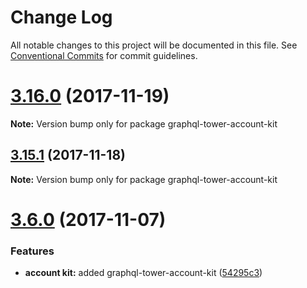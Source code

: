 # Change Log

All notable changes to this project will be documented in this file.
See [Conventional Commits](https://conventionalcommits.org) for commit guidelines.

<a name="3.16.0"></a>
# [3.16.0](https://github.com/tmotx/graphql-tower/compare/v3.15.1...v3.16.0) (2017-11-19)




**Note:** Version bump only for package graphql-tower-account-kit

<a name="3.15.1"></a>
## [3.15.1](https://github.com/tmotx/graphql-tower/compare/v3.15.0...v3.15.1) (2017-11-18)




**Note:** Version bump only for package graphql-tower-account-kit

<a name="3.6.0"></a>
# [3.6.0](https://github.com/tmotx/graphql-tower/compare/v3.5.0...v3.6.0) (2017-11-07)


### Features

* **account kit:** added graphql-tower-account-kit ([54295c3](https://github.com/tmotx/graphql-tower/commit/54295c3))
